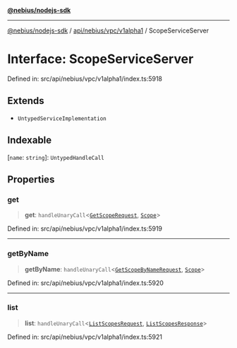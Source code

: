 [**@nebius/nodejs-sdk**](../../../../../README.md)

---

[@nebius/nodejs-sdk](../../../../../README.md) / [api/nebius/vpc/v1alpha1](../README.md) / ScopeServiceServer

# Interface: ScopeServiceServer

Defined in: src/api/nebius/vpc/v1alpha1/index.ts:5918

## Extends

- `UntypedServiceImplementation`

## Indexable

\[`name`: `string`\]: `UntypedHandleCall`

## Properties

### get

> **get**: `handleUnaryCall`\<[`GetScopeRequest`](GetScopeRequest.md), [`Scope`](Scope.md)\>

Defined in: src/api/nebius/vpc/v1alpha1/index.ts:5919

---

### getByName

> **getByName**: `handleUnaryCall`\<[`GetScopeByNameRequest`](GetScopeByNameRequest.md), [`Scope`](Scope.md)\>

Defined in: src/api/nebius/vpc/v1alpha1/index.ts:5920

---

### list

> **list**: `handleUnaryCall`\<[`ListScopesRequest`](ListScopesRequest.md), [`ListScopesResponse`](ListScopesResponse.md)\>

Defined in: src/api/nebius/vpc/v1alpha1/index.ts:5921
